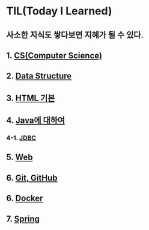 # TIL(Today I Learned)

## 사소한 지식도 쌓다보면 지혜가 될 수 있다.

## 1. [CS(Computer Science)](https://github.com/BEDongryeol/TIL/tree/main/CS)
## 2. [Data Structure](https://github.com/BEDongryeol/TIL/tree/main/DataStructure)
## 3. [HTML 기본](https://github.com/BEDongryeol/TIL/tree/main/HTML)
## 4. [Java에 대하여](https://github.com/BEDongryeol/TIL/tree/main/Java)
### 4-1. [JDBC](https://github.com/BEDongryeol/TIL/tree/main/Java/JDBC)
## 5. [Web](https://github.com/BEDongryeol/TIL/tree/main/WEB)
## 6. [Git, GitHub](https://github.com/BEDongryeol/TIL/tree/main/git-github)
## 6. [Docker](https://github.com/BEDongryeol/TIL/tree/main/Docker)
## 7. [Spring](https://github.com/BEDongryeol/TIL/tree/main/Spring)

